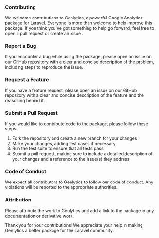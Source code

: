 ### Contributing
We welcome contributions to Genlytics, a powerful Google Analytics package for Laravel. Everyone is more than welcome to help improve this package. If you think you've got something to help go forward, feel free to open a pull request or create an issue .

### Report a Bug
If you encounter a bug while using the package, please open an issue on our GitHub repository with a clear and concise description of the problem, including steps to reproduce the issue.

### Request a Feature
If you have a feature request, please open an issue on our GitHub repository with a clear and concise description of the feature and the reasoning behind it.

### Submit a Pull Request
If you would like to contribute code to the package, please follow these steps:

1. Fork the repository and create a new branch for your changes
2. Make your changes, adding test cases if necessary
3. Run the test suite to ensure that all tests pass
4. Submit a pull request, making sure to include a detailed description of your changes and a reference to the issue(s) they address

### Code of Conduct
We expect all contributors to Genlytics to follow our code of conduct. Any violations will be reported to the appropriate authorities.

### Attribution
Please attribute the work to Genlytics and add a link to the package in any documentation or derivative work.

Thank you for your contributions! We appreciate your help in making Genlytics a better package for the Laravel community.
